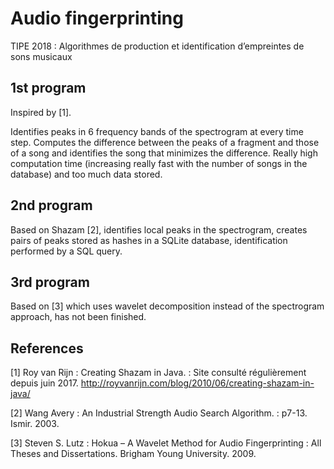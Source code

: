 # Audio fingerprinting
TIPE 2018 : Algorithmes de production et identification d’empreintes de sons musicaux

## 1st program

Inspired by [1].

Identifies peaks in 6 frequency bands of the spectrogram at every time step. Computes the difference between the peaks of a fragment and those of a song and identifies the song that minimizes the difference. Really high computation time (increasing really fast with the number of songs in the database) and too much data stored.

## 2nd program

Based on Shazam [2], identifies local peaks in the spectrogram, creates pairs of peaks stored as hashes in a SQLite database, identification performed by a SQL query.

## 3rd program

Based on [3] which uses wavelet decomposition instead of the spectrogram approach, has not been finished.

## References

[1] Roy van Rijn : Creating Shazam in Java. : Site consulté régulièrement depuis juin 2017.
http://royvanrijn.com/blog/2010/06/creating-shazam-in-java/

[2] Wang Avery : An Industrial Strength Audio Search Algorithm. : p7-13. Ismir. 2003.

[3] Steven S. Lutz : Hokua – A Wavelet Method for Audio Fingerprinting : All Theses and
Dissertations. Brigham Young University. 2009.
